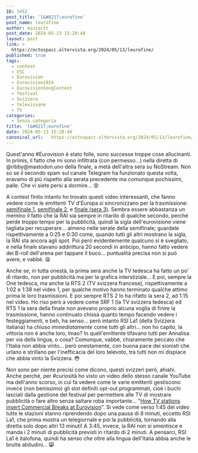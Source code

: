 ```yaml
---
ID: 5452
post_title: 'l&#8217;eurofine'
post_name: leurofine
author: minioctt
post_date: 2024-05-13 15:20:48
layout: post
link: >
  https://octospacc.altervista.org/2024/05/13/leurofine/
published: true
tags:
  - contest
  - ESC
  - Eurovision
  - Eurovision2024
  - EurovisionSongContest
  - festival
  - Svizzera
  - televisione
  - TV
categories:
  - Senza categoria
title: 'l&#8217;eurofine'
date: 2024-05-13 15:20:48
canonical_url:   https://octospacc.altervista.org/2024/05/13/leurofine/
---
```

<!-- wp:paragraph -->
<p>Quest'anno #Eurovision è stato folle, sono successe troppe cose allucinanti. In primis, il fatto che mi sono infiltrata (con permesso...) nella diretta di @ribby@mastodon.uno della finale, a metà dell'altra sera su NoStream. Non so se il secondo spam sul canale Telegram ha funzionato questa volta, eravamo di più rispetto alla serata precedente ma comunque pochissimi, palle. Che vi siete persi a dormire... 😵</p>
<!-- /wp:paragraph -->

<!-- wp:paragraph -->
<p>A contest finito intanto ho trovato questi video interessanti, che fanno vedere come le emittenti TV d'Europa si sincronizzano per la trasmissione: <a href="https://www.youtube.com/watch?v=DDNsmhylu2k">semifinale 1</a>, <a href="https://www.youtube.com/watch?v=wOEnSeY2IQ8">semifinale 2</a>, e <a href="https://www.youtube.com/watch?v=PYlIbalC7P0">finale (sera 3)</a>. Sembra essere abbastanza un memino il fatto che la RAI sia sempre in ritardo di qualche secondo, perché perde troppo tempo per la pubblicità, quindi la sigla dell'eurovisione viene tagliata per recuperare... almeno nelle serate della semifinale; guardate rispettivamente a 0:25 e 0:30 come, quando tutti gli altri mostrano la sigla, la RAI sta ancora agli spot. Poi però evidentemente qualcuno si è svegliato, e nella finale stavano addirittura 20 secondi in anticipo, hanno fatto vedere dei B-roll dell'arena per tappare il buco... puntualità precisa non si può avere, e vabbè. 😩</p>
<!-- /wp:paragraph -->

<!-- wp:paragraph -->
<p>Anche se, in tutta onestà, la prima sera anche la TV tedesca ha fatto un po' di ritardo, non per pubblicità ma per la grafica interstiziale... E poi, sempre la One tedesca, ma anche la RTS 2 (TV svizzera francese), rispettivamente a 1:02 e 1:38 nel video 1, per qualche motivo hanno terminato qualche attimo prima le loro trasmissioni. E poi sempre RTS 2 lo ha rifatto la sera 2, ad 1:15 nel video. Ho riso però a vedere come SRF 1 (la TV svizzera tedesca) ed RTS 1 la sera della finale non avevano proprio alcuna voglia di finire la trasmissione, hanno continuato chissà quanto tempo facendo vedere i festeggiamenti, e beh, ha senso... però intanto RSI La1 (della Svizzera italiana) ha chiuso <em>immediatamente</em> come tutti gli altri... non ho capito, la vittoria non è anche loro, lmao? In quell'emittente tifavano tutti per Annalisa per via della lingua, o cosa? Comunque, vabbè, chiaramente peccato che l'Italia non abbia vinto... però onestamente, con buona pace dei sionisti che urlano e strillano per l'inefficacia del loro televoto, tra tutti non mi dispiace che abbia vinto la Svizzera. 😳</p>
<!-- /wp:paragraph -->

<!-- wp:paragraph -->
<p>Non sono per niente precisi come dicono, questi svizzeri però, ahiahi. Anche perché, per #curiosità ho visto un video dello stesso canale YouTube ma dell'anno scorso, in cui fa vedere come le varie emittenti gestiscono invece (non benissimo) gli slot definiti opt-out programmati, cioè i buchi lasciati dalla gestione del festival per permettere alle TV di mostrare pubblicità o fare altro senza saltare roba importante... "<a href="https://www.youtube.com/watch?v=kDzWhNE4RvQ">How TV stations insert Commercial Breaks at Eurovision</a>". Si vede come verso 1:45 del video tutte le stazioni stanno riprendendo dopo una pausa di 8 minuti, eccetto RSI La1, che prima mostra un telegiornale e poi la pubblicità, tornando alla diretta solo dopo altri 13 minuti! A 3:45, invece, la RAI non si smentisce e manda i 2 minuti di pubblicità previsti in ritardo di 2 minuti. A pensarci, RSI La1 è italofona, quindi ha senso che oltre alla lingua dell'Italia abbia anche le brutte abitudini... 😸</p>
<!-- /wp:paragraph -->